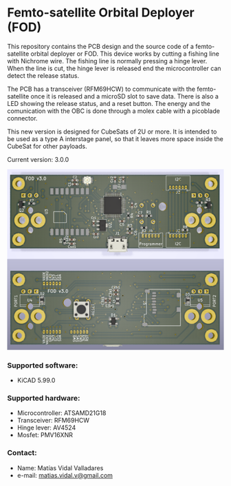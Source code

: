# Femto-satellite Orbital Deployer (FOD)

This repository contains the PCB design and the source code of a femto-satellite orbital deployer or FOD. This device works by cutting a fishing line with Nichrome wire. The fishing line is normally pressing a hinge lever. When the line is cut, the hinge lever is released end the microcontroller can detect the release status.

The PCB has a transceiver (RFM69HCW) to communicate with the femto-satellite once it is released and a microSD slot to save data. There is also a LED showing the release status, and a reset button. The energy and the comunication with the OBC is done through a molex cable with a picoblade connector.

This new version is designed for CubeSats of 2U or more. It is intended to be used as a type A interstage panel, so that it leaves more space inside the CubeSat for other payloads.

Current version: 3.0.0

![](img/inside_outside.png)

### Supported software:

* KiCAD 5.99.0

### Supported hardware:

* Microcontroller: ATSAMD21G18
* Transceiver: RFM69HCW
* Hinge lever: AV4524
* Mosfet: PMV16XNR

### Contact:

* Name: Matías Vidal Valladares
* e-mail: matias.vidal.v@gmail.com
